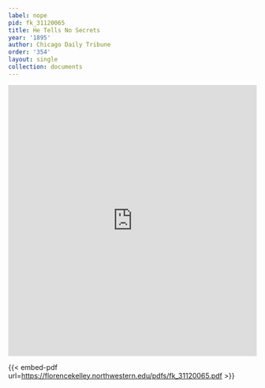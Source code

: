 ```yaml
---
label: nope
pid: fk_31120065
title: He Tells No Secrets
year: '1895'
author: Chicago Daily Tribune
order: '354'
layout: single
collection: documents
---
```

<iframe src="https://northwestern.app.box.com/embed/s/7p9qukpaaq3f4cwp99lbocithki4bt4x?sortColumn=date&view=list" width="100%" height="550" frameborder="0" allowfullscreen webkitallowfullscreen msallowfullscreen></iframe>


{{< embed-pdf url=https://florencekelley.northwestern.edu/pdfs/fk_31120065.pdf >}}
